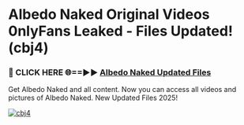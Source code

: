 # Albedo Naked Original Videos 0nlyFans Leaked - Files Updated! (cbj4)

<h3>🔴 CLICK HERE 🌐==►► <a href="https://tinyurl.com/up5wt9bj" rel="nofollow">Albedo Naked Updated Files</a></h3>

Get Albedo Naked and all content. Now you can access all videos and pictures of Albedo Naked. New Updated Files 2025!

[![cbj4](https://i.imgur.com/ABiUzMV.gif)](https://tinyurl.com/up5wt9bj)
